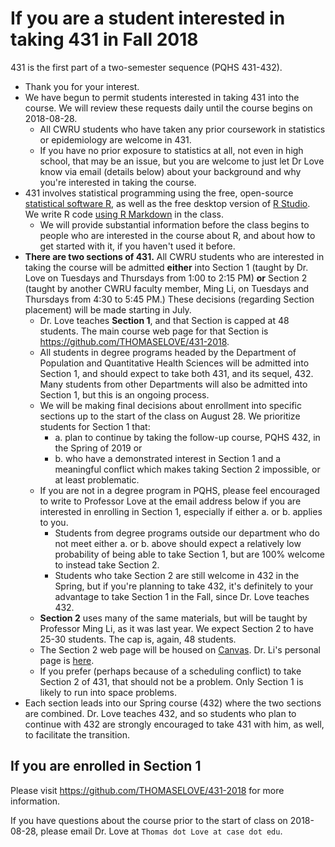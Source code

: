 # If you are a student interested in taking 431 in Fall 2018

431 is the first part of a two-semester sequence (PQHS 431-432).

- Thank you for your interest.
- We have begun to permit students interested in taking 431 into the course. We will review these requests daily until the course begins on 2018-08-28.
    - All CWRU students who have taken any prior coursework in statistics or epidemiology are welcome in 431. 
    - If you have no prior exposure to statistics at all, not even in high school, that may be an issue, but you are welcome to just let Dr Love know via email (details below) about your background and why you're interested in taking the course. 
- 431 involves statistical programming using the free, open-source [statistical software R](https://cran.case.edu/), as well as the free desktop version of [R Studio](https://www.rstudio.com/products/rstudio/download/#download). We write R code [using R Markdown](https://rmarkdown.rstudio.com/index.html) in the class. 
    - We will provide substantial information before the class begins to people who are interested in the course about R, and about how to get started with it, if you haven't used it before.
- **There are two sections of 431.** All CWRU students who are interested in taking the course will be admitted **either** into Section 1 (taught by Dr. Love on Tuesdays and Thursdays from 1:00 to 2:15 PM) **or** Section 2 (taught by another CWRU faculty member, Ming Li, on Tuesdays and Thursdays from 4:30 to 5:45 PM.) These decisions (regarding Section placement) will be made starting in July.
    - Dr. Love teaches **Section 1**, and that Section is capped at 48 students. The main course web page for that Section is https://github.com/THOMASELOVE/431-2018.
    - All students in degree programs headed by the Department of Population and Quantitative Health Sciences will be admitted into Section 1, and should expect to take both 431, and its sequel, 432. Many students from other Departments will also be admitted into Section 1, but this is an ongoing process.
    - We will be making final decisions about enrollment into specific sections up to the start of the class on August 28. We prioritize students for Section 1 that:
        - a. plan to continue by taking the follow-up course, PQHS 432, in the Spring of 2019 or
        - b. who have a demonstrated interest in Section 1 and a meaningful conflict which makes taking Section 2 impossible, or at least problematic.
    - If you are not in a degree program in PQHS, please feel encouraged to write to Professor Love at the email address below if you are interested in enrolling in Section 1, especially if either a. or b. applies to you. 
        - Students from degree programs outside our department who do not meet either a. or b. above should expect a relatively low probability of being able to take Section 1, but are 100% welcome to instead take Section 2.
        - Students who take Section 2 are still welcome in 432 in the Spring, but if you're planning to take 432, it's definitely to your advantage to take Section 1 in the Fall, since Dr. Love teaches 432.
    - **Section 2** uses many of the same materials, but will be taught by Professor Ming Li, as it was last year. We expect Section 2 to have 25-30 students. The cap is, again, 48 students. 
    - The Section 2 web page will be housed on [Canvas](https://canvas.case.edu). Dr. Li's personal page is [here](http://epbiwww.case.edu/ming-li-phd/). 
    - If you prefer (perhaps because of a scheduling conflict) to take Section 2 of 431, that should not be a problem. Only Section 1 is likely to run into space problems.
- Each section leads into our Spring course (432) where the two sections are combined. Dr. Love teaches 432, and so students who plan to continue with 432 are strongly encouraged to take 431 with him, as well, to facilitate the transition.

## If you are enrolled in Section 1

Please visit https://github.com/THOMASELOVE/431-2018 for more information.

If you have questions about the course prior to the start of class on 2018-08-28, please email Dr. Love at `Thomas dot Love at case dot edu`.
